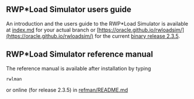 ## RWP\*Load Simulator users guide

An introduction and the users guide to the RWP\*Load Simulator is available at
[index.md](index.md) for your actual branch or
[https://oracle.github.io/rwloadsim/](https://oracle.github.io/rwloadsim/)
for the current
[binary release 2.3.5](https://github.com/oracle/rwloadsim/releases).

## RWP\*Load Simulator reference manual

The reference manual is available after installation by typing
```
rwlman
```
or online (for release 2.3.5) in [refman/README.md](refman/README.md)
